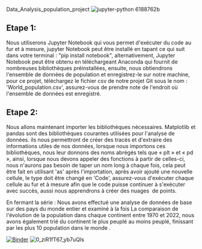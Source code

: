 Data_Analysis_population_project
![jupyter-python 6188762b](https://user-images.githubusercontent.com/120089441/210604016-3df7e0ef-89a3-4301-ade1-cef6b740c554.png)
## Etape 1:

<p>Nous utiliserons Jupyter Notebook qui vous permet d'exécuter du code au fur et à mesure,
jupyter Notebook peut être installé en tapant ce qui suit dans votre terminal : "pip install notebook",
alternativement, Jupyter Notebook peut être obtenu en téléchargeant Anaconda qui fournit de nombreuses bibliothèques préinstallées,
ensuite, nous obtiendrons l'ensemble de données de population et enregistrez-le sur notre machine,
pour ce projet, téléchargez le fichier csv de notre projet Git sous le nom : 'World_population.csv',
assurez-vous de prendre note de l'endroit où l'ensemble de données est enregistré.</p>

## Etape 2:

Nous allons maintenant importer les bibliothèques nécessaires. Matplotlib et pandas sont des bibliothèques courantes utilisées pour l'analyse de données.
ils nous permettront de créer des tracés et d'extraire des informations utiles de nos données,
lorsque nous importons ces bibliothèques, nous leur donnons des noms abrégés tels que « plt » et « pd »,
ainsi, lorsque nous devons appeler des fonctions à partir de celles-ci, nous n'aurons pas besoin de taper un nom long à chaque fois,
cela peut être fait en utilisant 'as' après l'importation,
après avoir ajouté une nouvelle cellule, le type doit être changé en 'Code',
assurez-vous d'exécuter chaque cellule au fur et à mesure afin que le code puisse continuer à s'exécuter avec succès,
aussi nous apprendrons à créer des nuages ​​ de points.

En fermant la série :
Nous avons effectué une analyse de données de base sur des pays du monde entier 
et examiné à la fois La comparaison de l'évolution de la population dans chaque continent entre 1970 et 2022,
nous avons également trié du continent le plus peuplé au moins peuplé,
finissant par les plus 10 population dans le monde . 

[![Binder](https://mybinder.org/badge_logo.svg)](https://mybinder.org/v2/gh/Jawher-Mehrez/Data_A_Population/blob/master/population.ipynb/HEAD)
![0_ziR1fT67_yb7uQls](https://user-images.githubusercontent.com/120089441/210605072-e82ab6a0-bc77-446b-b5a7-07c9bd3bec2c.jpeg)



